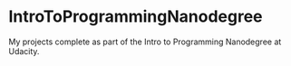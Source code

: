 # IntroToProgrammingNanodegree
My projects complete as part of the Intro to Programming Nanodegree at Udacity.

